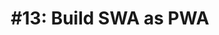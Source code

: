 ---
slug: build-as-pwa
title: "#13: Build SWA as PWA"
authors: []
tags: [swa, 30days, usage-examples]
draft: true 
---